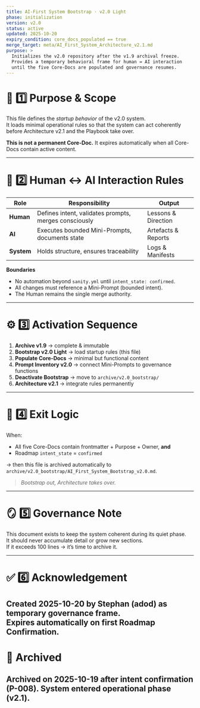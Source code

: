 ```yaml
---
title: AI-First System Bootstrap · v2.0 Light
phase: initialization
version: v2.0
status: active
updated: 2025-10-20
expiry_condition: core_docs_populated == true
merge_target: meta/AI_First_System_Architecture_v2.1.md
purpose: >
  Initializes the v2.0 repository after the v1.9 archival freeze.
  Provides a temporary behavioral frame for human ↔ AI interaction
  until the five Core-Docs are populated and governance resumes.
---
```


# 🧭 1️⃣ Purpose & Scope
This file defines the *startup behavior* of the v2.0 system.  
It loads minimal operational rules so that the system can act coherently  
before Architecture v2.1 and the Playbook take over.

**This is not a permanent Core-Doc.**
It expires automatically when all Core-Docs contain active content.

---

# 🤝 2️⃣ Human ↔ AI Interaction Rules

| Role | Responsibility | Output |
|------|----------------|---------|
| **Human** | Defines intent, validates prompts, merges consciously | Lessons & Direction |
| **AI** | Executes bounded Mini-Prompts, documents state | Artefacts & Reports |
| **System** | Holds structure, ensures traceability | Logs & Manifests |

**Boundaries**
- No automation beyond `sanity.yml` until `intent_state: confirmed`.  
- All changes must reference a Mini-Prompt (bounded intent).  
- The Human remains the single merge authority.  

---

# ⚙️ 3️⃣ Activation Sequence
1. **Archive v1.9** → complete & immutable  
2. **Bootstrap v2.0 Light** → load startup rules (this file)  
3. **Populate Core-Docs** → minimal but functional content  
4. **Prompt Inventory v2.0** → connect Mini-Prompts to governance functions  
5. **Deactivate Bootstrap** → move to `archive/v2.0_bootstrap/`  
6. **Architecture v2.1** → integrate rules permanently  

---

# 📅 4️⃣ Exit Logic
When:
- All five Core-Docs contain frontmatter + Purpose + Owner, **and**
- Roadmap `intent_state` = `confirmed`

→ then this file is archived automatically to  
`archive/v2.0_bootstrap/AI_First_System_Bootstrap_v2.0.md`.

> *Bootstrap out, Architecture takes over.*

---

# 🪞 5️⃣ Governance Note
This document exists to keep the system coherent during its quiet phase.  
It should never accumulate detail or grow new sections.  
If it exceeds 100 lines → it’s time to archive it.

---

# ✅ 6️⃣ Acknowledgement
Created 2025-10-20 by Stephan (adod) as temporary governance frame.  
Expires automatically on first Roadmap Confirmation.
---
# 🏁 Archived
Archived on 2025-10-19 after intent confirmation (P-008).
System entered operational phase (v2.1).
---
